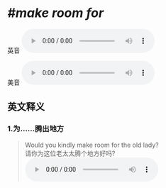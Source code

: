 # ***\#make room for*** 
英音
<audio src="./media/make room for1.aac" controls="controls"></audio>

美音
<audio src="./media/make room for2.aac" controls="controls"></audio>



  

英文释义
---
### 1.**为……腾出地方**  

 > Would you kindly make room for the old lady?  
 > 请你为这位老太太腾个地方好吗?    
<audio src="./media/room-2.aac" controls="controls"></audio>


